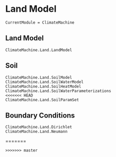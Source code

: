 # Land Model

```@meta
CurrentModule = ClimateMachine
```
## Land Model

```@docs
ClimateMachine.Land.LandModel
```

## Soil
```@docs
ClimateMachine.Land.SoilModel
ClimateMachine.Land.SoilWaterModel
ClimateMachine.Land.SoilHeatModel
ClimateMachine.Land.SoilWaterParameterizations
<<<<<<< HEAD
ClimateMachine.Land.SoilParamSet
```

## Boundary Conditions
```@docs
ClimateMachine.Land.Dirichlet
ClimateMachine.Land.Neumann
```

=======
```
>>>>>>> master
